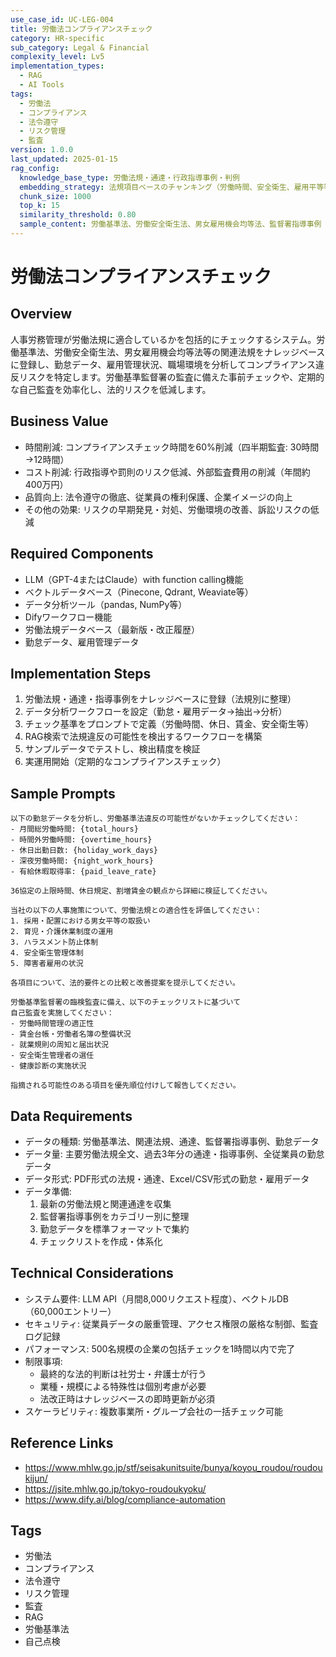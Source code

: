 ```yaml
---
use_case_id: UC-LEG-004
title: 労働法コンプライアンスチェック
category: HR-specific
sub_category: Legal & Financial
complexity_level: Lv5
implementation_types:
  - RAG
  - AI Tools
tags:
  - 労働法
  - コンプライアンス
  - 法令遵守
  - リスク管理
  - 監査
version: 1.0.0
last_updated: 2025-01-15
rag_config:
  knowledge_base_type: 労働法規・通達・行政指導事例・判例
  embedding_strategy: 法規項目ベースのチャンキング（労働時間、安全衛生、雇用平等等）
  chunk_size: 1000
  top_k: 15
  similarity_threshold: 0.80
  sample_content: 労働基準法、労働安全衛生法、男女雇用機会均等法、監督署指導事例
---
```


# 労働法コンプライアンスチェック

## Overview

人事労務管理が労働法規に適合しているかを包括的にチェックするシステム。労働基準法、労働安全衛生法、男女雇用機会均等法等の関連法規をナレッジベースに登録し、勤怠データ、雇用管理状況、職場環境を分析してコンプライアンス違反リスクを特定します。労働基準監督署の監査に備えた事前チェックや、定期的な自己監査を効率化し、法的リスクを低減します。

## Business Value

- 時間削減: コンプライアンスチェック時間を60%削減（四半期監査: 30時間→12時間）
- コスト削減: 行政指導や罰則のリスク低減、外部監査費用の削減（年間約400万円）
- 品質向上: 法令遵守の徹底、従業員の権利保護、企業イメージの向上
- その他の効果: リスクの早期発見・対処、労働環境の改善、訴訟リスクの低減

## Required Components

- LLM（GPT-4またはClaude）with function calling機能
- ベクトルデータベース（Pinecone, Qdrant, Weaviate等）
- データ分析ツール（pandas, NumPy等）
- Difyワークフロー機能
- 労働法規データベース（最新版・改正履歴）
- 勤怠データ、雇用管理データ

## Implementation Steps

1. 労働法規・通達・指導事例をナレッジベースに登録（法規別に整理）
2. データ分析ワークフローを設定（勤怠・雇用データ→抽出→分析）
3. チェック基準をプロンプトで定義（労働時間、休日、賃金、安全衛生等）
4. RAG検索で法規違反の可能性を検出するワークフローを構築
5. サンプルデータでテストし、検出精度を検証
6. 実運用開始（定期的なコンプライアンスチェック）

## Sample Prompts

```
以下の勤怠データを分析し、労働基準法違反の可能性がないかチェックしてください：
- 月間総労働時間: {total_hours}
- 時間外労働時間: {overtime_hours}
- 休日出勤日数: {holiday_work_days}
- 深夜労働時間: {night_work_hours}
- 有給休暇取得率: {paid_leave_rate}

36協定の上限時間、休日規定、割増賃金の観点から詳細に検証してください。
```

```
当社の以下の人事施策について、労働法規との適合性を評価してください：
1. 採用・配置における男女平等の取扱い
2. 育児・介護休業制度の運用
3. ハラスメント防止体制
4. 安全衛生管理体制
5. 障害者雇用の状況

各項目について、法的要件との比較と改善提案を提示してください。
```

```
労働基準監督署の臨検監査に備え、以下のチェックリストに基づいて
自己監査を実施してください：
- 労働時間管理の適正性
- 賃金台帳・労働者名簿の整備状況
- 就業規則の周知と届出状況
- 安全衛生管理者の選任
- 健康診断の実施状況

指摘される可能性のある項目を優先順位付けして報告してください。
```

## Data Requirements

- データの種類: 労働基準法、関連法規、通達、監督署指導事例、勤怠データ
- データ量: 主要労働法規全文、過去3年分の通達・指導事例、全従業員の勤怠データ
- データ形式: PDF形式の法規・通達、Excel/CSV形式の勤怠・雇用データ
- データ準備:
  1. 最新の労働法規と関連通達を収集
  2. 監督署指導事例をカテゴリー別に整理
  3. 勤怠データを標準フォーマットで集約
  4. チェックリストを作成・体系化

## Technical Considerations

- システム要件: LLM API（月間8,000リクエスト程度）、ベクトルDB（60,000エントリー）
- セキュリティ: 従業員データの厳重管理、アクセス権限の厳格な制御、監査ログ記録
- パフォーマンス: 500名規模の企業の包括チェックを1時間以内で完了
- 制限事項:
  - 最終的な法的判断は社労士・弁護士が行う
  - 業種・規模による特殊性は個別考慮が必要
  - 法改正時はナレッジベースの即時更新が必須
- スケーラビリティ: 複数事業所・グループ会社の一括チェック可能

## Reference Links

- https://www.mhlw.go.jp/stf/seisakunitsuite/bunya/koyou_roudou/roudoukijun/
- https://jsite.mhlw.go.jp/tokyo-roudoukyoku/
- https://www.dify.ai/blog/compliance-automation

## Tags

- 労働法
- コンプライアンス
- 法令遵守
- リスク管理
- 監査
- RAG
- 労働基準法
- 自己点検
